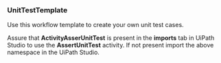 ### UnitTestTemplate

Use this workflow template to create your own unit test cases.

Assure that **ActivityAsserUnitTest** is present in the **imports** tab in UiPath Studio to use the **AssertUnitTest** activity.
If not present import the above namespace in the UiPath Studio.